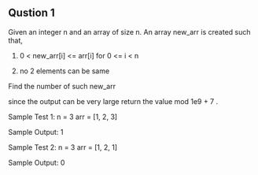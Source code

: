 ## Qustion 1

Given an integer n and an array of size n. An array new_arr is created such that,

1. 0 < new_arr[i] <= arr[i] for 0 <= i < n

2. no 2 elements can be same

Find the number of such new_arr

since the output can be very large return the value mod 1e9 + 7 .

Sample Test 1:
n = 3
arr = [1, 2, 3]

Sample Output:
1

Sample Test 2:
n = 3
arr = [1, 2, 1]

Sample Output:
0